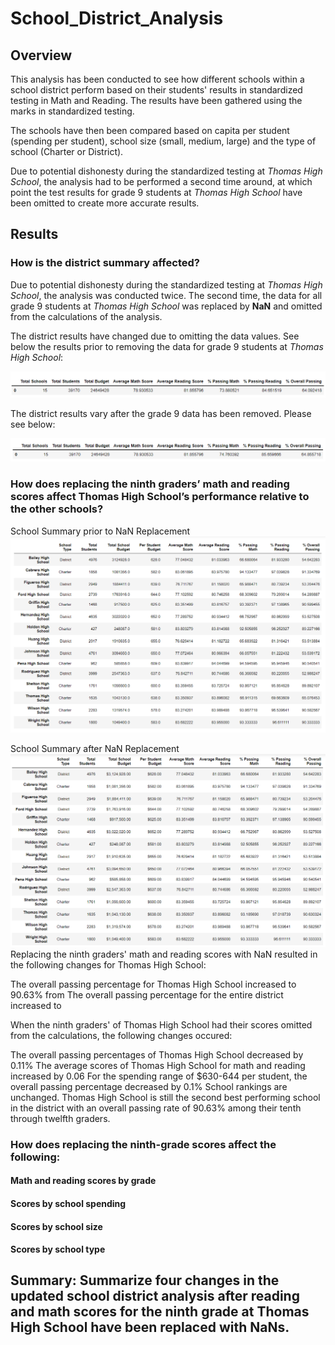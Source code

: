# School_District_Analysis

## Overview
This analysis has been conducted to see how different schools within a school district perform based on their students' results in standardized testing in Math and Reading. The results have been gathered using the marks in standardized testing. 

The schools have then been compared based on capita per student (spending per student), school size (small, medium, large) and the type of school (Charter or District). 

Due to potential dishonesty during the standardized testing at *Thomas High School*, the analysis had to be performed a second time around, at which point the test results for grade 9 students at *Thomas High School* have been omitted to create more accurate results.  

## Results

### How is the district summary affected?
Due to potential dishonesty during the standardized testing at *Thomas High School*, the analysis was conducted twice. The second time, the data for all grade 9 students at *Thomas High School* was replaced by **NaN** and omitted from the calculations of the analysis. 

The district results have changed due to omitting the data values. See below the results prior to removing the data for grade 9 students at *Thomas High School*:

![District Data prior to Dishonesty](images/district_results_prior.PNG)

The district results vary after the grade 9 data has been removed. Please see below:

![District Data updated](images/district_results_updated.PNG)

### How does replacing the ninth graders’ math and reading scores affect Thomas High School’s performance relative to the other schools?

School Summary prior to NaN Replacement
![District Data School Summary](images/results_per_school.PNG)

School Summary after NaN Replacement
![District Data School Summary](images/results_per_school_updated.PNG)
Replacing the ninth graders' math and reading scores with NaN resulted in the following changes for Thomas High School:

The overall passing percentage for Thomas High School increased to 90.63% from 
The overall passing percentage for the entire district increased to 

When the ninth graders' of Thomas High School had their scores omitted from the calculations, the following changes occured:

The overall passing percentages of Thomas High School decreased by 0.11%
The average scores of Thomas High School for math and reading increased by 0.06
For the spending range of $630-644 per student, the overall passing percentage decreased by 0.1%
School rankings are unchanged. Thomas High School is still the second best performing school in the district with an overall passing rate of 90.63% among their tenth through twelfth graders.

### How does replacing the ninth-grade scores affect the following:
#### Math and reading scores by grade
#### Scores by school spending
#### Scores by school size
#### Scores by school type

## Summary: Summarize four changes in the updated school district analysis after reading and math scores for the ninth grade at Thomas High School have been replaced with NaNs.
